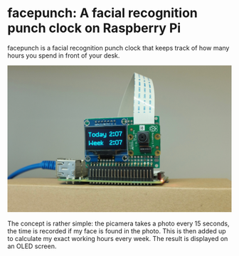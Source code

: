 # facepunch: A facial recognition punch clock on Raspberry Pi

facepunch is a facial recognition punch clock that keeps track of how many hours you spend in front of your desk.

![Alt text](resources/front.jpg)

The concept is rather simple: the picamera takes a photo every 15 seconds, the time is recorded if my face is found in the photo. This is then added up to calculate my exact working hours every week. The result is displayed on an OLED screen.